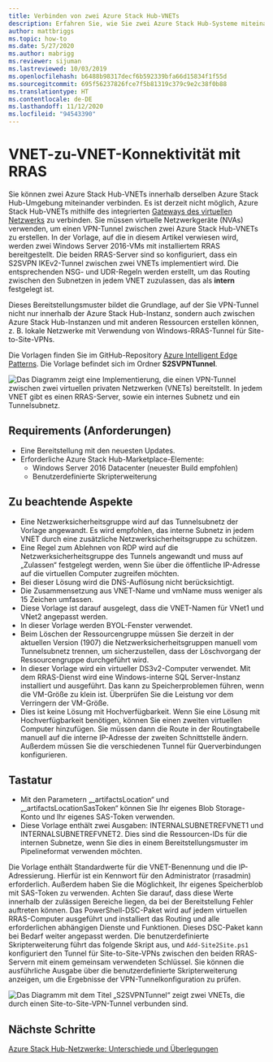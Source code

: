 ```yaml
---
title: Verbinden von zwei Azure Stack Hub-VNETs
description: Erfahren Sie, wie Sie zwei Azure Stack Hub-Systeme miteinander verbinden.
author: mattbriggs
ms.topic: how-to
ms.date: 5/27/2020
ms.author: mabrigg
ms.reviewer: sijuman
ms.lastreviewed: 10/03/2019
ms.openlocfilehash: b6488b98317decf6b592339bfa66d15834f1f55d
ms.sourcegitcommit: 695f56237826fce7f5b81319c379c9e2c38f0b88
ms.translationtype: HT
ms.contentlocale: de-DE
ms.lasthandoff: 11/12/2020
ms.locfileid: "94543390"
---
```

# <a name="vnet-to-vnet-connectivity-with-rras"></a>VNET-zu-VNET-Konnektivität mit RRAS

Sie können zwei Azure Stack Hub-VNETs innerhalb derselben Azure Stack Hub-Umgebung miteinander verbinden. Es ist derzeit nicht möglich, Azure Stack Hub-VNETs mithilfe des integrierten [Gateways des virtuellen Netzwerks](./azure-stack-network-differences.md) zu verbinden. Sie müssen virtuelle Netzwerkgeräte (NVAs) verwenden, um einen VPN-Tunnel zwischen zwei Azure Stack Hub-VNETs zu erstellen. In der Vorlage, auf die in diesem Artikel verwiesen wird, werden zwei Windows Server 2016-VMs mit installiertem RRAS bereitgestellt. Die beiden RRAS-Server sind so konfiguriert, dass ein S2SVPN IKEv2-Tunnel zwischen zwei VNETs implementiert wird. Die entsprechenden NSG- und UDR-Regeln werden erstellt, um das Routing zwischen den Subnetzen in jedem VNET zuzulassen, das als **intern** festgelegt ist. 

Dieses Bereitstellungsmuster bildet die Grundlage, auf der Sie VPN-Tunnel nicht nur innerhalb der Azure Stack Hub-Instanz, sondern auch zwischen Azure Stack Hub-Instanzen und mit anderen Ressourcen erstellen können, z. B. lokale Netzwerke mit Verwendung von Windows-RRAS-Tunnel für Site-to-Site-VPNs. 

Die Vorlagen finden Sie im GitHub-Repository [Azure Intelligent Edge Patterns](https://github.com/Azure-Samples/azure-intelligent-edge-patterns
). Die Vorlage befindet sich im Ordner **S2SVPNTunnel**.

![Das Diagramm zeigt eine Implementierung, die einen VPN-Tunnel zwischen zwei virtuellen privaten Netzwerken (VNETs) bereitstellt. In jedem VNET gibt es einen RRAS-Server, sowie ein internes Subnetz und ein Tunnelsubnetz.](./media/azure-stack-network-howto-vnet-peering/overview.svg)

## <a name="requirements"></a>Requirements (Anforderungen)

- Eine Bereitstellung mit den neuesten Updates. 
- Erforderliche Azure Stack Hub-Marketplace-Elemente:
    -  Windows Server 2016 Datacenter (neuester Build empfohlen)
    -  Benutzerdefinierte Skripterweiterung

## <a name="things-to-consider"></a>Zu beachtende Aspekte

- Eine Netzwerksicherheitsgruppe wird auf das Tunnelsubnetz der Vorlage angewandt. Es wird empfohlen, das interne Subnetz in jedem VNET durch eine zusätzliche Netzwerksicherheitsgruppe zu schützen.
- Eine Regel zum Ablehnen von RDP wird auf die Netzwerksicherheitsgruppe des Tunnels angewandt und muss auf „Zulassen“ festgelegt werden, wenn Sie über die öffentliche IP-Adresse auf die virtuellen Computer zugreifen möchten.
- Bei dieser Lösung wird die DNS-Auflösung nicht berücksichtigt.
- Die Zusammensetzung aus VNET-Name und vmName muss weniger als 15 Zeichen umfassen.
- Diese Vorlage ist darauf ausgelegt, dass die VNET-Namen für VNet1 und VNet2 angepasst werden.
- In dieser Vorlage werden BYOL-Fenster verwendet.
- Beim Löschen der Ressourcengruppe müssen Sie derzeit in der aktuellen Version (1907) die Netzwerksicherheitsgruppen manuell vom Tunnelsubnetz trennen, um sicherzustellen, dass der Löschvorgang der Ressourcengruppe durchgeführt wird.
- In dieser Vorlage wird ein virtueller DS3v2-Computer verwendet. Mit dem RRAS-Dienst wird eine Windows-interne SQL Server-Instanz installiert und ausgeführt. Das kann zu Speicherproblemen führen, wenn die VM-Größe zu klein ist. Überprüfen Sie die Leistung vor dem Verringern der VM-Größe.
- Dies ist keine Lösung mit Hochverfügbarkeit. Wenn Sie eine Lösung mit Hochverfügbarkeit benötigen, können Sie einen zweiten virtuellen Computer hinzufügen. Sie müssen dann die Route in der Routingtabelle manuell auf die interne IP-Adresse der zweiten Schnittstelle ändern. Außerdem müssen Sie die verschiedenen Tunnel für Querverbindungen konfigurieren.

## <a name="options"></a>Tastatur

- Mit den Parametern „_artifactsLocation“ und „_artifactsLocationSasToken“ können Sie Ihr eigenes Blob Storage-Konto und Ihr eigenes SAS-Token verwenden.
- Diese Vorlage enthält zwei Ausgaben: INTERNALSUBNETREFVNET1 und INTERNALSUBNETREFVNET2. Dies sind die Ressourcen-IDs für die internen Subnetze, wenn Sie dies in einem Bereitstellungsmuster im Pipelineformat verwenden möchten.

Die Vorlage enthält Standardwerte für die VNET-Benennung und die IP-Adressierung. Hierfür ist ein Kennwort für den Administrator (rrasadmin) erforderlich. Außerdem haben Sie die Möglichkeit, Ihr eigenes Speicherblob mit SAS-Token zu verwenden. Achten Sie darauf, dass diese Werte innerhalb der zulässigen Bereiche liegen, da bei der Bereitstellung Fehler auftreten können. Das PowerShell-DSC-Paket wird auf jedem virtuellen RRAS-Computer ausgeführt und installiert das Routing und alle erforderlichen abhängigen Dienste und Funktionen. Dieses DSC-Paket kann bei Bedarf weiter angepasst werden. Die benutzerdefinierte Skripterweiterung führt das folgende Skript aus, und `Add-Site2Site.ps1` konfiguriert den Tunnel für Site-to-Site-VPNs zwischen den beiden RRAS-Servern mit einem gemeinsam verwendeten Schlüssel. Sie können die ausführliche Ausgabe über die benutzerdefinierte Skripterweiterung anzeigen, um die Ergebnisse der VPN-Tunnelkonfiguration zu prüfen.

![Das Diagramm mit dem Titel „S2SVPNTunnel“ zeigt zwei VNETs, die durch einen Site-to-Site-VPN-Tunnel verbunden sind.](./media/azure-stack-network-howto-vnet-peering/s2svpntunnels2.svg)

## <a name="next-steps"></a>Nächste Schritte

[Azure Stack Hub-Netzwerke: Unterschiede und Überlegungen](azure-stack-network-differences.md)  
